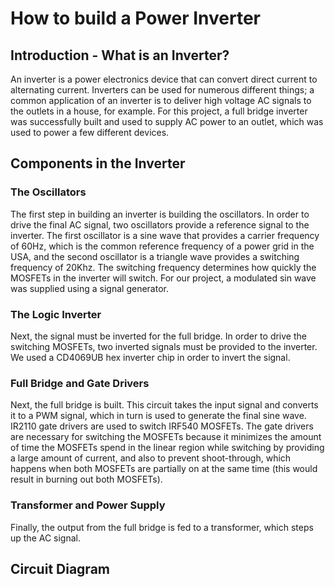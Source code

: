 # How to build a Power Inverter
## Introduction - What is an Inverter?
An inverter is a power electronics device that can convert direct current to alternating current. Inverters can be used for numerous different things; a common application of an inverter is to deliver high voltage AC signals to the outlets in a house, for example. For this project, a full bridge inverter was successfully built and used to supply AC power to an outlet, which was used to power a few different devices.

## Components in the Inverter
### The Oscillators
The first step in building an inverter is building the oscillators. In order to drive the final AC signal, two oscillators provide a reference signal to the inverter. The first oscillator is a sine wave that provides a carrier frequency of 60Hz, which is the common reference frequency of a power grid in the USA, and the second oscillator is a triangle wave provides a switching frequency of 20Khz. The switching frequency determines how quickly the MOSFETs in the inverter will switch. For our project, a modulated sin wave was supplied using a signal generator. 
### The Logic Inverter
Next, the signal must be inverted for the full bridge. In order to drive the switching MOSFETs, two inverted signals must be provided to the inverter. We used a CD4069UB hex inverter chip in order to invert the signal.
### Full Bridge and Gate Drivers
Next, the full bridge is built. This circuit takes the input signal and converts it to a PWM signal, which in turn is used to generate the final sine wave. IR2110 gate drivers are used to switch IRF540 MOSFETs. The gate drivers are necessary for switching the MOSFETs because it minimizes the amount of time the MOSFETs spend in the linear region while switching by providing a large amount of current, and also to prevent shoot-through, which happens when both MOSFETs are partially on at the same time (this would result in burning out both MOSFETs). 
### Transformer and Power Supply
Finally, the output from the full bridge is fed to a transformer, which steps up the AC signal. 

## Circuit Diagram

